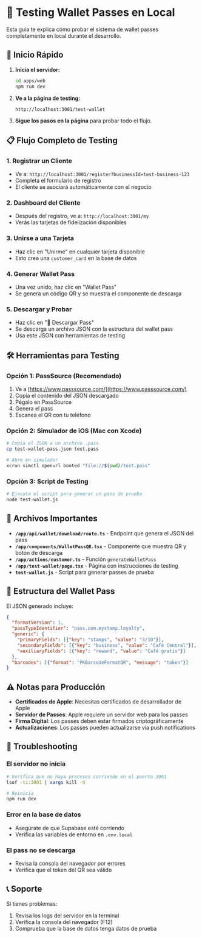 # 🧪 Testing Wallet Passes en Local

Esta guía te explica cómo probar el sistema de wallet passes completamente en local durante el desarrollo.

## 🚀 Inicio Rápido

1. **Inicia el servidor:**
   ```bash
   cd apps/web
   npm run dev
   ```

2. **Ve a la página de testing:**
   ```
   http://localhost:3001/test-wallet
   ```

3. **Sigue los pasos en la página** para probar todo el flujo.

## 📋 Flujo Completo de Testing

### 1. Registrar un Cliente
- Ve a: `http://localhost:3001/register?businessId=test-business-123`
- Completa el formulario de registro
- El cliente se asociará automáticamente con el negocio

### 2. Dashboard del Cliente
- Después del registro, ve a: `http://localhost:3001/my`
- Verás las tarjetas de fidelización disponibles

### 3. Unirse a una Tarjeta
- Haz clic en "Unirme" en cualquier tarjeta disponible
- Esto crea una `customer_card` en la base de datos

### 4. Generar Wallet Pass
- Una vez unido, haz clic en "Wallet Pass"
- Se genera un código QR y se muestra el componente de descarga

### 5. Descargar y Probar
- Haz clic en "📱 Descargar Pass"
- Se descarga un archivo JSON con la estructura del wallet pass
- Usa este JSON con herramientas de testing

## 🛠️ Herramientas para Testing

### Opción 1: PassSource (Recomendado)
1. Ve a [https://www.passsource.com/](https://www.passsource.com/)
2. Copia el contenido del JSON descargado
3. Pégalo en PassSource
4. Genera el pass
5. Escanea el QR con tu teléfono

### Opción 2: Simulador de iOS (Mac con Xcode)
```bash
# Copia el JSON a un archivo .pass
cp test-wallet-pass.json test.pass

# Abre en simulador
xcrun simctl openurl booted "file://$(pwd)/test.pass"
```

### Opción 3: Script de Testing
```bash
# Ejecuta el script para generar un pass de prueba
node test-wallet.js
```

## 📁 Archivos Importantes

- **`/app/api/wallet/download/route.ts`** - Endpoint que genera el JSON del pass
- **`/app/components/WalletPassQR.tsx`** - Componente que muestra QR y botón de descarga
- **`/app/actions/customer.ts`** - Función `generateWalletPass`
- **`/app/test-wallet/page.tsx`** - Página con instrucciones de testing
- **`test-wallet.js`** - Script para generar passes de prueba

## 🔧 Estructura del Wallet Pass

El JSON generado incluye:
```json
{
  "formatVersion": 1,
  "passTypeIdentifier": "pass.com.mystamp.loyalty",
  "generic": {
    "primaryFields": [{"key": "stamps", "value": "3/10"}],
    "secondaryFields": [{"key": "business", "value": "Café Central"}],
    "auxiliaryFields": [{"key": "reward", "value": "Café gratis"}]
  },
  "barcodes": [{"format": "PKBarcodeFormatQR", "message": "token"}]
}
```

## ⚠️ Notas para Producción

- **Certificados de Apple**: Necesitas certificados de desarrollador de Apple
- **Servidor de Passes**: Apple requiere un servidor web para los passes
- **Firma Digital**: Los passes deben estar firmados criptográficamente
- **Actualizaciones**: Los passes pueden actualizarse vía push notifications

## 🐛 Troubleshooting

### El servidor no inicia
```bash
# Verifica que no haya procesos corriendo en el puerto 3001
lsof -ti:3001 | xargs kill -9

# Reinicia
npm run dev
```

### Error en la base de datos
- Asegúrate de que Supabase esté corriendo
- Verifica las variables de entorno en `.env.local`

### El pass no se descarga
- Revisa la consola del navegador por errores
- Verifica que el token del QR sea válido

## 📞 Soporte

Si tienes problemas:
1. Revisa los logs del servidor en la terminal
2. Verifica la consola del navegador (F12)
3. Comprueba que la base de datos tenga datos de prueba